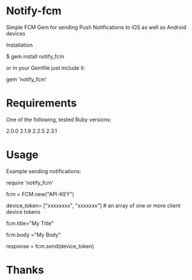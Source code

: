 # Notify-fcm
Simple FCM Gem for sending Push Notifications to iOS as well as Android devices


Installation

$ gem install notify_fcm

or in your Gemfile just include it:

gem 'notify_fcm'

# Requirements

One of the following, tested Ruby versions:

2.0.0
2.1.9
2.2.5
2.3.1

# Usage

Example sending notifications:

require 'notify_fcm'

fcm = FCM.new("API-KEY")

device_token= ["xxxxxxxx", "xxxxxxx"] # an array of one or more client device tokens

fcm.title="My Title"

fcm.body ="My Body"

response = fcm.send(device_token)


# Thanks 